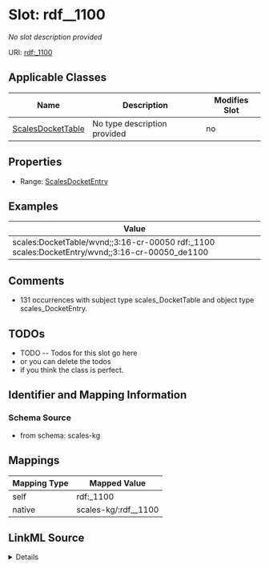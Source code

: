 

# Slot: rdf__1100


_No slot description provided_





URI: [rdf:_1100](http://www.w3.org/1999/02/22-rdf-syntax-ns#_1100)



<!-- no inheritance hierarchy -->





## Applicable Classes

| Name | Description | Modifies Slot |
| --- | --- | --- |
| [ScalesDocketTable](../classes/ScalesDocketTable.md) | No type description provided |  no  |







## Properties

* Range: [ScalesDocketEntry](../classes/ScalesDocketEntry.md)






## Examples

| Value |
| --- |
| scales:DocketTable/wvnd;;3:16-cr-00050 rdf:_1100 scales:DocketEntry/wvnd;;3:16-cr-00050_de1100 |

## Comments

* 131 occurrences with subject type scales_DocketTable and object type scales_DocketEntry.

## TODOs

* TODO -- Todos for this slot go here
* or you can delete the todos
* if you think the class is perfect.

## Identifier and Mapping Information







### Schema Source


* from schema: scales-kg




## Mappings

| Mapping Type | Mapped Value |
| ---  | ---  |
| self | rdf:_1100 |
| native | scales-kg/:rdf__1100 |




## LinkML Source

<details>
```yaml
name: rdf__1100
description: No slot description provided
todos:
- TODO -- Todos for this slot go here
- or you can delete the todos
- if you think the class is perfect.
comments:
- 131 occurrences with subject type scales_DocketTable and object type scales_DocketEntry.
examples:
- value: scales:DocketTable/wvnd;;3:16-cr-00050 rdf:_1100 scales:DocketEntry/wvnd;;3:16-cr-00050_de1100
from_schema: scales-kg
rank: 1000
slot_uri: rdf:_1100
alias: rdf__1100
domain_of:
- scales_DocketTable
range: scales_DocketEntry

```
</details>
